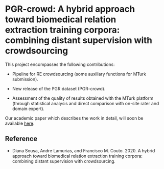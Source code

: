 # PGR-crowd: A hybrid approach toward biomedical relation extraction training corpora: combining distant supervision with crowdsourcing


This project encompasses the following contributions:

- Pipeline for RE crowdsourcing (some auxiliary functions for MTurk submission).

- New release of the PGR dataset (PGR-crowd).

- Assessment of the quality of results obtained with the MTurk platform (through statistical analysis and direct comparison with on-site rater and domain expert).

Our academic paper which describes the work in detail, will soon be available [here]().

## Reference

- Diana Sousa, Andre Lamurias, and Francisco M. Couto. 2020. A  hybrid approach toward biomedical relation extraction training corpora: combining distant supervision with crowdsourcing.
